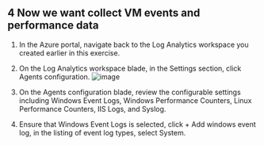 ## 4 Now we want collect VM events and performance data



1. In the Azure portal, navigate back to the Log Analytics workspace you created earlier in this exercise.

2. On the Log Analytics workspace blade, in the Settings section, click Agents configuration.
![image](https://user-images.githubusercontent.com/5245744/160145569-cda72f34-60d5-4a74-b6ea-9ceef1262a04.png)

3. On the Agents configuration blade, review the configurable settings including Windows Event Logs, Windows Performance Counters, Linux Performance Counters, IIS Logs, and Syslog.

4. Ensure that Windows Event Logs is selected, click + Add windows event log, in the listing of event log types, select System.

